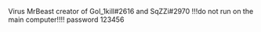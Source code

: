 Virus MrBeast
creator of Gol_1kill#2616
and SqZZi#2970
!!!do not run on the main computer!!!!
password 123456
